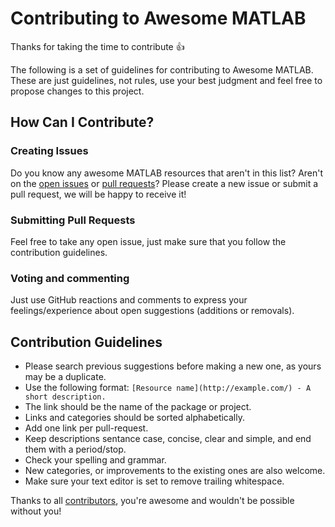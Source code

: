 # Contributing to Awesome MATLAB

Thanks for taking the time to contribute :+1:

The following is a set of guidelines for contributing to Awesome MATLAB. 
These are just guidelines, not rules, use your best judgment and feel free to propose changes to this project.

## How Can I Contribute?

### Creating Issues

Do you know any awesome MATLAB resources that aren't in this list? Aren't on the [open issues](https://github.com/mikecroucher/awesome-MATLAB/issues) or [pull requests](https://github.com/mikecroucher/awesome-MATLAB/pulls)?
Please create a new issue or submit a pull request, we will be happy to receive it!

### Submitting Pull Requests

Feel free to take any open issue, just make sure that you follow the contribution guidelines.

### Voting and commenting

Just use GitHub reactions and comments to express your feelings/experience about open suggestions (additions or removals).

## Contribution Guidelines

* Please search previous suggestions before making a new one, as yours may be a duplicate.
* Use the following format: `[Resource name](http://example.com/) - A short description.`
* The link should be the name of the package or project.
* Links and categories should be sorted alphabetically.
* Add one link per pull-request.
* Keep descriptions sentance case, concise, clear and simple, and end them with a period/stop.
* Check your spelling and grammar.
* New categories, or improvements to the existing ones are also welcome.
* Make sure your text editor is set to remove trailing whitespace.

Thanks to all [contributors](https://github.com/mikecroucher/awesome-MATLAB/graphs/contributors), you're awesome and wouldn't be possible without you!
